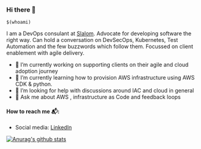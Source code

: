### Hi there 👋

<!--
**quixoticmonk/quixoticmonk** is a ✨ _special_ ✨ repository because its `README.md` (this file) appears on your GitHub profile.

Here are some ideas to get you started:

- 🔭 I’m currently working on ...
- 🌱 I’m currently learning ...
- 👯 I’m looking to collaborate on ...
- 🤔 I’m looking for help with ...
- 💬 Ask me about ...
- 📫 How to reach me: ...
- 😄 Pronouns: ...
- ⚡ Fun fact: ...
-->

`$(whoami)`


I am a DevOps consulant  at [Slalom](https://slalom.com). Advocate for developing software the right way.
Can hold a conversation on DevSecOps, Kubernetes, Test Automation and the few buzzwords which follow them.
Focussed on client enablement with agile delivery. 


- 🔭 I’m currently working on supporting clients on their agile and cloud adoption journey
- 🌱 I’m currently learning how to provision AWS infrastructure using AWS CDK & python.
- 🤔 I’m looking for help with discussions around IAC and cloud in general
- 💬 Ask me about AWS , infrastructure as Code and feedback loops



#### How to reach me 📬: 

- Social media: [LinkedIn](https://www.linkedin.com/in/manuchandrasekhar/)


[![Anurag's github stats](https://github-readme-stats.vercel.app/api?username=quixoticmonk&bg_color=30,e96443,904e95&title_color=fff&text_color=fff)](https://github.com/anuraghazra/github-readme-stats)
